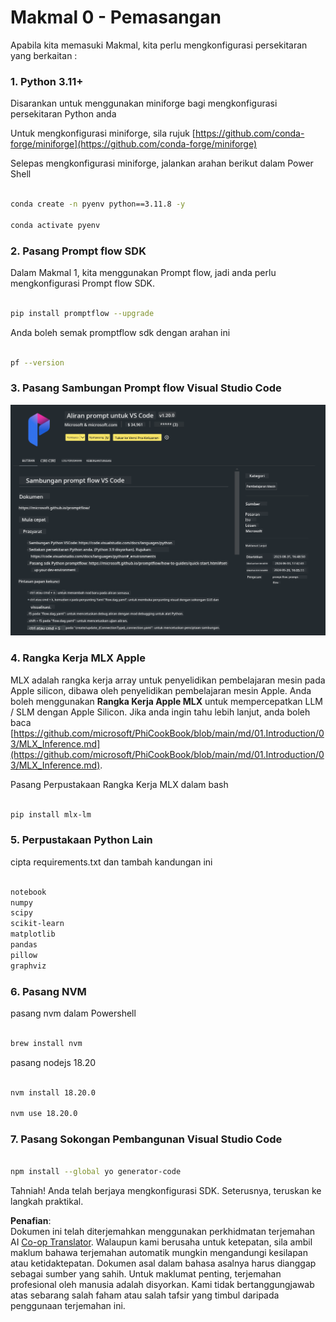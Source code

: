 <!--
CO_OP_TRANSLATOR_METADATA:
{
  "original_hash": "4b16264917d9b93169745d92b8ce8c65",
  "translation_date": "2025-07-17T04:20:17+00:00",
  "source_file": "md/02.Application/02.Code/Phi3/VSCodeExt/HOL/Apple/01.Installations.md",
  "language_code": "ms"
}
-->
# **Makmal 0 - Pemasangan**

Apabila kita memasuki Makmal, kita perlu mengkonfigurasi persekitaran yang berkaitan :


### **1. Python 3.11+**

Disarankan untuk menggunakan miniforge bagi mengkonfigurasi persekitaran Python anda

Untuk mengkonfigurasi miniforge, sila rujuk [https://github.com/conda-forge/miniforge](https://github.com/conda-forge/miniforge)

Selepas mengkonfigurasi miniforge, jalankan arahan berikut dalam Power Shell

```bash

conda create -n pyenv python==3.11.8 -y

conda activate pyenv

```


### **2. Pasang Prompt flow SDK**

Dalam Makmal 1, kita menggunakan Prompt flow, jadi anda perlu mengkonfigurasi Prompt flow SDK.

```bash

pip install promptflow --upgrade

```

Anda boleh semak promptflow sdk dengan arahan ini


```bash

pf --version

```

### **3. Pasang Sambungan Prompt flow Visual Studio Code**

![pf](../../../../../../../../../translated_images/pf_ext.8cf76b5846e9b8562b0dd276004237b3ff3797066b9f912d39c0ae6c88b35878.ms.png)

### **4. Rangka Kerja MLX Apple**

MLX adalah rangka kerja array untuk penyelidikan pembelajaran mesin pada Apple silicon, dibawa oleh penyelidikan pembelajaran mesin Apple. Anda boleh menggunakan **Rangka Kerja Apple MLX** untuk mempercepatkan LLM / SLM dengan Apple Silicon. Jika anda ingin tahu lebih lanjut, anda boleh baca [https://github.com/microsoft/PhiCookBook/blob/main/md/01.Introduction/03/MLX_Inference.md](https://github.com/microsoft/PhiCookBook/blob/main/md/01.Introduction/03/MLX_Inference.md).

Pasang Perpustakaan Rangka Kerja MLX dalam bash


```bash

pip install mlx-lm

```



### **5. Perpustakaan Python Lain**


cipta requirements.txt dan tambah kandungan ini

```txt

notebook
numpy 
scipy 
scikit-learn 
matplotlib 
pandas 
pillow 
graphviz

```


### **6. Pasang NVM**

pasang nvm dalam Powershell 


```bash

brew install nvm

```

pasang nodejs 18.20


```bash

nvm install 18.20.0

nvm use 18.20.0

```

### **7. Pasang Sokongan Pembangunan Visual Studio Code**


```bash

npm install --global yo generator-code

```

Tahniah! Anda telah berjaya mengkonfigurasi SDK. Seterusnya, teruskan ke langkah praktikal.

**Penafian**:  
Dokumen ini telah diterjemahkan menggunakan perkhidmatan terjemahan AI [Co-op Translator](https://github.com/Azure/co-op-translator). Walaupun kami berusaha untuk ketepatan, sila ambil maklum bahawa terjemahan automatik mungkin mengandungi kesilapan atau ketidaktepatan. Dokumen asal dalam bahasa asalnya harus dianggap sebagai sumber yang sahih. Untuk maklumat penting, terjemahan profesional oleh manusia adalah disyorkan. Kami tidak bertanggungjawab atas sebarang salah faham atau salah tafsir yang timbul daripada penggunaan terjemahan ini.